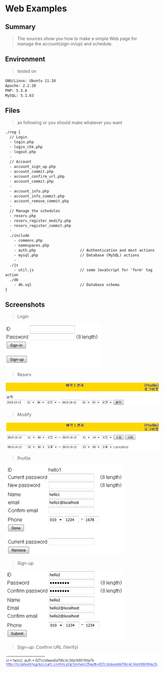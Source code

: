 Web Examples
===============


Summary
----------
> The sources show you how to make a simple Web page for <br>
> manage the account(sign-in/up) and schedule.


Environment
----------
> tested on

    GNU/Linux: Ubuntu 11.10
    Apache: 2.2.20
    PHP: 5.3.6
    MySQL: 5.1.63


Files
----------
> as following or you should make whatever you want

    ./reg {
	  // Login
	  - login.php
	  - login_chk.php
	  - logout.php
	  -
	  // Account
	  - account_sign_up.php
	  - account_commit.php
	  - account_confirm_url.php
	  - account_commit.php
	  -
	  - account_info.php
	  - account_info_commit.php
	  - account_remove_commit.php
	  -
	  // Manage the schedules
	  - reserv.php
	  - reserv_register_modify.php
	  - reserv_register_commit.php
	  -
	  ./include
	    - commons.php
	    - namespaces.php
	    - auth.php                    // Authentication and most actions
	    - mysql.php                   // Database (MySQL) actions
	    -
	  ./js
	    - util.js                     // some JavaScript for 'form' tag action
	  ./db
	    - db.sql                      // Database schema
	}
	  


Screenshots
----------

> Login

![alt tag](https://github.com/godmode2k/web_examples/raw/master/reg/screenshots/01_login.png)

> Reserv

![alt tag](https://github.com/godmode2k/web_examples/raw/master/reg/screenshots/02_reserv.png)

> Modify

![alt tag](https://github.com/godmode2k/web_examples/raw/master/reg/screenshots/03_modify.png)

> Profile

![alt tag](https://github.com/godmode2k/web_examples/raw/master/reg/screenshots/04_profile.png)

> Sign-up

![alt tag](https://github.com/godmode2k/web_examples/raw/master/reg/screenshots/05_signup.png)

> Sign-up: Confirm URL (Verify)

![alt tag](https://github.com/godmode2k/web_examples/raw/master/reg/screenshots/06_signup_confirm_url.png)


